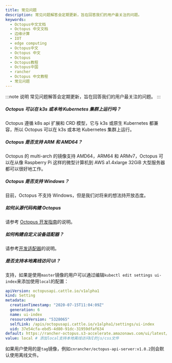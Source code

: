 ```yaml
---
title: 常见问题
description: 常见问题解答会定期更新，旨在回答我们的用户最关注的问题。
keywords:
  - Octopus中文文档
  - Octopus 中文文档
  - 边缘计算
  - IOT
  - edge computing
  - Octopus中文
  - Octopus 中文
  - Octopus
  - Octopus教程
  - Octopus中国
  - rancher
  - Octopus 中文教程
  - 常见问题
---
```


:::note 说明
常见问题解答会定期更新，旨在回答我们的用户最关注的问题。
:::

##### Octopus 可以在 k3s 或本地 Kubernetes 集群上运行吗？

Octopus 遵循 k8s api 扩展和 CRD 模型，它与 k3s 或原生 Kubernetes 都兼容，所以 Octopus 可以在 k3s 或本地 Kubernetes 集群上运行。

##### Octopus 是否支持 ARM 和 AMD64？

Octopus 的 multi-arch 的镜像支持 AMD64，ARM64 和 ARMv7，Octopus 可以在从像 Raspberry Pi 这样的微型计算机到 AWS a1.4xlarge 32GiB 大型服务器都可以很好地工作。

##### Octopus 是否支持 Windows？

目前，Octopus 不支持 Windows，但是我们对将来的想法持开放态度。

##### 如何从源代码构建 Octopus

请参考 [Octopus 开发指南](/docs/octopus/develop/)的说明。

##### 如何构建自定义设备适配器？

请参考[开发适配器](/docs/octopus/adaptors/develop/)的说明。

##### 是否支持本地离线访问 UI？

支持，如果是使用`master`镜像的用户可以通过编辑`kubectl edit settings ui-index`来添加使用`local`的配置：

```yaml
apiVersion: octopusapi.cattle.io/v1alpha1
kind: Setting
metadata:
  creationTimestamp: "2020-07-15T11:04:09Z"
  generation: 6
  name: ui-index
  resourceVersion: "5328065"
  selfLink: /apis/octopusapi.cattle.io/v1alpha1/settings/ui-index
  uid: 37e54cfa-ebd5-4d80-91dc-31959dfaf634
default: https://rancher-octopus.s3-accelerate.amazonaws.com/ui/latest/index.html
value: local # 添加local支持本地离线访问UI的js/css文件
```

如果用户使用的是`tag`镜像，例如`cnrancher/octopus-api-server:v1.0.2`则会默认使用离线文件。
